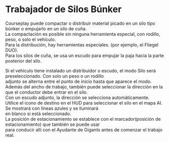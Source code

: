 # Trabajador de Silos Búnker

  
Courseplay puede compactar o distribuir material picado en un silo tipo búnker o empujarlo en un silo de cuña.  
La compactación es posible sin ninguna herramienta especial, con rodillo, peso, o solo el vehículo.  
Para la distribución, hay herramientas especiales. (por ejemplo, el Fliegel DUO).  
Para los silos de cuña, se usa un escudo para empujar la paja hacia la parte posterior del silo.  


  
Si el vehículo tiene instalado un distribuidor o escudo, el modo Silo será preseleccionado. Con solo un peso o un rodillo   
adjunto se alterna entre el punto de inicio hasta que aparece el modo.  
Además del ancho de trabajo, también puede seleccionar la dirección en la que el conductor debe entrar en el silo.   
Con un escudo adjunto, la dirección se selecciona automáticamente.  
Utilice el icono de destino en el HUD para seleccionar el silo en el mapa AI. Se mostrará con líneas azules y se iluminará   
en blanco si está seleccionado.  
La posición de estacionamiento se establece con el marcador(posición de estacionamiento) que también se puede usar   
para conducir allí con el Ayudante de Gigants antes de comenzar el trabajo real.  


